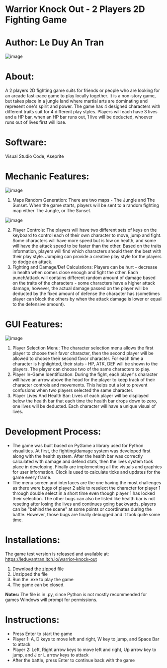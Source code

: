 # Warrior Knock Out - 2 Players 2D Fighting Game
# Author: Le Duy An Tran 
![image](https://user-images.githubusercontent.com/114903308/193661921-ac0df15e-ca57-49c9-8776-3cb9d236a00b.png)
# About:
A 2 players 2D fighting game suits for friends or people who are looking for an arcade fast-pace game to play locally together. It is a non-story game, but takes place in a jungle land where martial arts are dominating and represent one's spirit and power. The game has 4 designed characters with different traits suit for 4 different play styles. Players will each have 3 lives and a HP bar, when an HP bar runs out, 1 live will be deducted, whoever runs out of lives first will lose. 
# Software:
Visual Studio Code, Aseprite
# Mechanic Features:
![image](https://user-images.githubusercontent.com/114903308/193673133-16a05d17-0ec7-459d-bacb-ef3c9bf11a5f.png)

1. Maps Random Generation: There are two maps - The Jungle and The Sunset. When the game starts, players will be sent to a random fighting map either The Jungle, or The Sunset.

![image](https://user-images.githubusercontent.com/114903308/193676544-4d97930c-540c-4051-908f-543923ab5ea6.png)

2. Player Controls: The players will have two different sets of keys on the keyboard to control each of their own character to move, jump and fight. Some characters will have more speed but is low on health, and some will have the attack speed to be faster than the other. Based on the traits information, players will find which characters should them the best with their play style. Jumping can provide a creative play style for the players to dodge an attack.
3. Fighting and Damage/Def Calculations: Players can be hurt - decrease in health when comes close enough and fight the other. Each punch/attack will contains different random amount of damage based on the traits of the characters - some characters have a higher attack damage, however, the actual damage passed on the player will be deducted by the fixed amount of defense the character has (sometimes player can block the others by when the attack damage is lower or equal to the defensive amount). 
# GUI Features:
![image](https://user-images.githubusercontent.com/114903308/193676893-d4946375-5455-44e0-befb-8155d8f7a850.png)

1. Player Selection Menu: The character selection menu allows the first player to choose their favor character, then the second player will be allowed to choose their second favor character. For each time a character is highlighted, their stats - HP, ATK, DEF will be shown to the players. The player can choose two of the same characters to play.
2. Player In-Game Identification: During the fight, each player's character will have an arrow above the head for the player to keep track of their character controls and movements. This helps out a lot to prevent confusions when two players selected the same character.
3. Player Lives And Health Bar: Lives of each player will be displayed below the health bar that each time the health bar drops down to zero, one lives will be deducted. Each character will have a unique visual of lives.
# Development Process: 
- The game was built based on PyGame a library used for Python visualities. At first, the fighting/damage system was developed first along with the health system. After the health bar was correctly calculated with damage and defend stats, then the lives system took place in developing. Finally are implementing all the visuals and graphics for user information. Clock is used to calculate ticks and updates for the game every frame.
- The menu screen and interfaces are the one having the most challenges as there were bugs of player 2 able to reselect the character for player 1 through double select in a short time even though player 1 has locked their selection. The other bugs can also be listed like health bar is not reseting after losing the lives and continues going backwards, players can be "behind the scene" at some points or coordinates during the battle. However, those bugs are finally debugged and it took quite some time. 
# Installations:
The game test version is released and available at: https://leduyantran.itch.io/warrior-knock-out
1. Download the zipped file
2. Unzipped the file
3. Run the .exe to play the game
4. The game can be closed.

**Notes:** The file is in .py, since Python is not mostly recommended for games Windows will prompt for permissions.
# Instructions: 
- Press Enter to start the game
- Player 1: A, D keys to move left and right, W key to jump, and Space Bar to attack
- Player 2: Left, Right arrow keys to move left and right, Up arrow key to jump, and J or L arrow keys to attack
- After the battle, press Enter to continue back with the game
